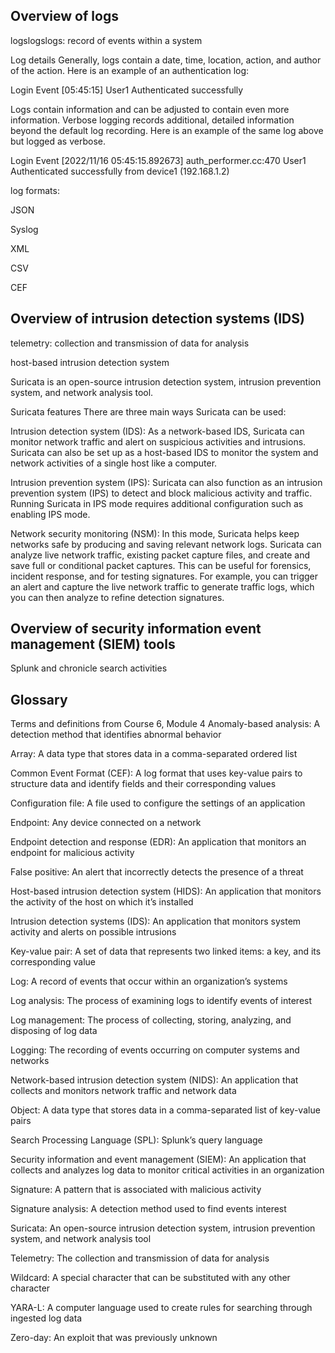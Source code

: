 <h2>Overview of logs</h2>

logslogslogs: record of events within a system

Log details
Generally, logs contain a date, time, location, action, and author of the action. Here is an example of an authentication log:

Login Event [05:45:15] User1 Authenticated successfully

Logs contain information and can be adjusted to contain even more information. Verbose logging records additional, detailed information beyond the default log recording. Here is an example of the same log above but logged as verbose.

Login Event [2022/11/16 05:45:15.892673] auth_performer.cc:470 User1 Authenticated successfully from device1 (192.168.1.2)

log formats:

JSON

Syslog

XML

CSV

CEF

<h2>Overview of intrusion detection systems (IDS)</h2>

telemetry: collection and transmission of data for analysis

host-based intrusion detection system

Suricata
 is an open-source intrusion detection system, intrusion prevention system, and network analysis tool.

Suricata features
There are three main ways Suricata can be used:

Intrusion detection system (IDS): As a network-based IDS, Suricata can monitor network traffic and alert on suspicious activities and intrusions. Suricata can also be set up as a host-based IDS to monitor the system and network activities of a single host like a computer.

Intrusion prevention system (IPS): Suricata can also function as an intrusion prevention system (IPS) to detect and block malicious activity and traffic. Running Suricata in IPS mode requires additional configuration such as enabling IPS mode. 

Network security monitoring (NSM): In this mode, Suricata helps keep networks safe by producing and saving relevant network logs. Suricata can analyze live network traffic, existing packet capture files, and create and save full or conditional packet captures. This can be useful for forensics, incident response, and for testing signatures. For example, you can trigger an alert and capture the live network traffic to generate traffic logs, which you can then analyze to refine detection signatures.

<h2>Overview of security information event management (SIEM) tools</h2>

Splunk and chronicle search activities

<h2>Glossary</h2>
Terms and definitions from Course 6, Module 4
Anomaly-based analysis: A detection method that identifies abnormal behavior 

Array: A data type that stores data in a comma-separated ordered list

Common Event Format (CEF): A log format that uses key-value pairs to structure data and identify fields and their corresponding values

Configuration file: A file used to configure the settings of an application

Endpoint: Any device connected on a network

Endpoint detection and response (EDR): An application that monitors an endpoint for malicious activity

False positive: An alert that incorrectly detects the presence of a threat

Host-based intrusion detection system (HIDS): An application that monitors the activity of the host on which it’s installed 

Intrusion detection systems (IDS): An application that monitors system activity and alerts on possible intrusions

Key-value pair: A set of data that represents two linked items: a key, and its corresponding value

Log: A record of events that occur within an organization’s systems

Log analysis: The process of examining logs to identify events of interest 

Log management: The process of collecting, storing, analyzing, and disposing of log data

Logging: The recording of events occurring on computer systems and networks

Network-based intrusion detection system (NIDS): An application that collects and monitors network traffic and network data

Object: A data type that stores data in a comma-separated list of key-value pairs

Search Processing Language (SPL): Splunk’s query language

Security information and event management (SIEM): An application that collects and analyzes log data to monitor critical activities in an organization 

Signature: A pattern that is associated with malicious activity

Signature analysis: A detection method used to find events interest

Suricata: An open-source intrusion detection system, intrusion prevention system, and network analysis tool

Telemetry: The collection and transmission of data for analysis

Wildcard: A special character that can be substituted with any other character

YARA-L: A computer language used to create rules for searching through ingested log data

Zero-day: An exploit that was previously unknown
